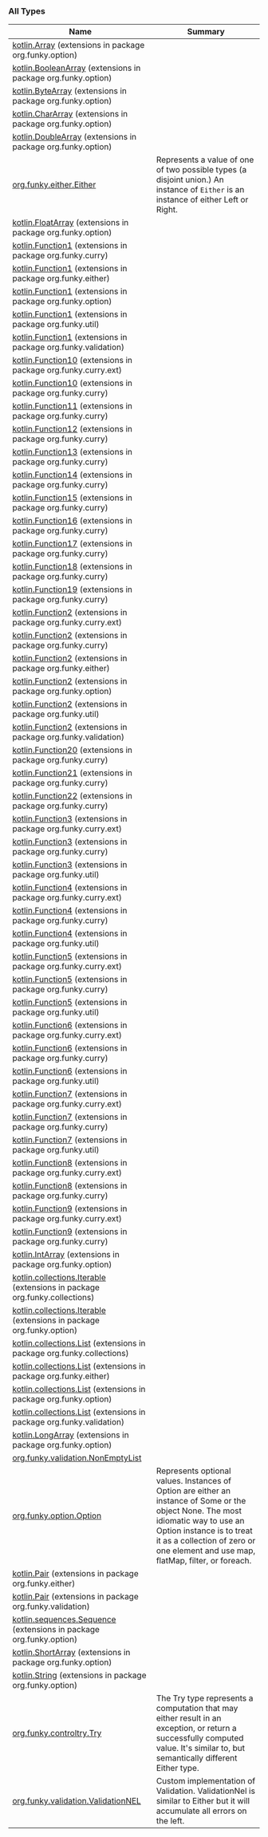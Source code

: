 

### All Types

| Name | Summary |
|---|---|
| [kotlin.Array](../org.funky.option/kotlin.-array/index.md) (extensions in package org.funky.option) |  |
| [kotlin.BooleanArray](../org.funky.option/kotlin.-boolean-array/index.md) (extensions in package org.funky.option) |  |
| [kotlin.ByteArray](../org.funky.option/kotlin.-byte-array/index.md) (extensions in package org.funky.option) |  |
| [kotlin.CharArray](../org.funky.option/kotlin.-char-array/index.md) (extensions in package org.funky.option) |  |
| [kotlin.DoubleArray](../org.funky.option/kotlin.-double-array/index.md) (extensions in package org.funky.option) |  |
| [org.funky.either.Either](../org.funky.either/-either/index.md) | Represents a value of one of two possible types (a disjoint union.) An instance of `Either` is an instance of either Left or Right. |
| [kotlin.FloatArray](../org.funky.option/kotlin.-float-array/index.md) (extensions in package org.funky.option) |  |
| [kotlin.Function1](../org.funky.curry/kotlin.-function1/index.md) (extensions in package org.funky.curry) |  |
| [kotlin.Function1](../org.funky.either/kotlin.-function1/index.md) (extensions in package org.funky.either) |  |
| [kotlin.Function1](../org.funky.option/kotlin.-function1/index.md) (extensions in package org.funky.option) |  |
| [kotlin.Function1](../org.funky.util/kotlin.-function1/index.md) (extensions in package org.funky.util) |  |
| [kotlin.Function1](../org.funky.validation/kotlin.-function1/index.md) (extensions in package org.funky.validation) |  |
| [kotlin.Function10](../org.funky.curry.ext/kotlin.-function10/index.md) (extensions in package org.funky.curry.ext) |  |
| [kotlin.Function10](../org.funky.curry/kotlin.-function10/index.md) (extensions in package org.funky.curry) |  |
| [kotlin.Function11](../org.funky.curry/kotlin.-function11/index.md) (extensions in package org.funky.curry) |  |
| [kotlin.Function12](../org.funky.curry/kotlin.-function12/index.md) (extensions in package org.funky.curry) |  |
| [kotlin.Function13](../org.funky.curry/kotlin.-function13/index.md) (extensions in package org.funky.curry) |  |
| [kotlin.Function14](../org.funky.curry/kotlin.-function14/index.md) (extensions in package org.funky.curry) |  |
| [kotlin.Function15](../org.funky.curry/kotlin.-function15/index.md) (extensions in package org.funky.curry) |  |
| [kotlin.Function16](../org.funky.curry/kotlin.-function16/index.md) (extensions in package org.funky.curry) |  |
| [kotlin.Function17](../org.funky.curry/kotlin.-function17/index.md) (extensions in package org.funky.curry) |  |
| [kotlin.Function18](../org.funky.curry/kotlin.-function18/index.md) (extensions in package org.funky.curry) |  |
| [kotlin.Function19](../org.funky.curry/kotlin.-function19/index.md) (extensions in package org.funky.curry) |  |
| [kotlin.Function2](../org.funky.curry.ext/kotlin.-function2/index.md) (extensions in package org.funky.curry.ext) |  |
| [kotlin.Function2](../org.funky.curry/kotlin.-function2/index.md) (extensions in package org.funky.curry) |  |
| [kotlin.Function2](../org.funky.either/kotlin.-function2/index.md) (extensions in package org.funky.either) |  |
| [kotlin.Function2](../org.funky.option/kotlin.-function2/index.md) (extensions in package org.funky.option) |  |
| [kotlin.Function2](../org.funky.util/kotlin.-function2/index.md) (extensions in package org.funky.util) |  |
| [kotlin.Function2](../org.funky.validation/kotlin.-function2/index.md) (extensions in package org.funky.validation) |  |
| [kotlin.Function20](../org.funky.curry/kotlin.-function20/index.md) (extensions in package org.funky.curry) |  |
| [kotlin.Function21](../org.funky.curry/kotlin.-function21/index.md) (extensions in package org.funky.curry) |  |
| [kotlin.Function22](../org.funky.curry/kotlin.-function22/index.md) (extensions in package org.funky.curry) |  |
| [kotlin.Function3](../org.funky.curry.ext/kotlin.-function3/index.md) (extensions in package org.funky.curry.ext) |  |
| [kotlin.Function3](../org.funky.curry/kotlin.-function3/index.md) (extensions in package org.funky.curry) |  |
| [kotlin.Function3](../org.funky.util/kotlin.-function3/index.md) (extensions in package org.funky.util) |  |
| [kotlin.Function4](../org.funky.curry.ext/kotlin.-function4/index.md) (extensions in package org.funky.curry.ext) |  |
| [kotlin.Function4](../org.funky.curry/kotlin.-function4/index.md) (extensions in package org.funky.curry) |  |
| [kotlin.Function4](../org.funky.util/kotlin.-function4/index.md) (extensions in package org.funky.util) |  |
| [kotlin.Function5](../org.funky.curry.ext/kotlin.-function5/index.md) (extensions in package org.funky.curry.ext) |  |
| [kotlin.Function5](../org.funky.curry/kotlin.-function5/index.md) (extensions in package org.funky.curry) |  |
| [kotlin.Function5](../org.funky.util/kotlin.-function5/index.md) (extensions in package org.funky.util) |  |
| [kotlin.Function6](../org.funky.curry.ext/kotlin.-function6/index.md) (extensions in package org.funky.curry.ext) |  |
| [kotlin.Function6](../org.funky.curry/kotlin.-function6/index.md) (extensions in package org.funky.curry) |  |
| [kotlin.Function6](../org.funky.util/kotlin.-function6/index.md) (extensions in package org.funky.util) |  |
| [kotlin.Function7](../org.funky.curry.ext/kotlin.-function7/index.md) (extensions in package org.funky.curry.ext) |  |
| [kotlin.Function7](../org.funky.curry/kotlin.-function7/index.md) (extensions in package org.funky.curry) |  |
| [kotlin.Function7](../org.funky.util/kotlin.-function7/index.md) (extensions in package org.funky.util) |  |
| [kotlin.Function8](../org.funky.curry.ext/kotlin.-function8/index.md) (extensions in package org.funky.curry.ext) |  |
| [kotlin.Function8](../org.funky.curry/kotlin.-function8/index.md) (extensions in package org.funky.curry) |  |
| [kotlin.Function9](../org.funky.curry.ext/kotlin.-function9/index.md) (extensions in package org.funky.curry.ext) |  |
| [kotlin.Function9](../org.funky.curry/kotlin.-function9/index.md) (extensions in package org.funky.curry) |  |
| [kotlin.IntArray](../org.funky.option/kotlin.-int-array/index.md) (extensions in package org.funky.option) |  |
| [kotlin.collections.Iterable](../org.funky.collections/kotlin.collections.-iterable/index.md) (extensions in package org.funky.collections) |  |
| [kotlin.collections.Iterable](../org.funky.option/kotlin.collections.-iterable/index.md) (extensions in package org.funky.option) |  |
| [kotlin.collections.List](../org.funky.collections/kotlin.collections.-list/index.md) (extensions in package org.funky.collections) |  |
| [kotlin.collections.List](../org.funky.either/kotlin.collections.-list/index.md) (extensions in package org.funky.either) |  |
| [kotlin.collections.List](../org.funky.option/kotlin.collections.-list/index.md) (extensions in package org.funky.option) |  |
| [kotlin.collections.List](../org.funky.validation/kotlin.collections.-list/index.md) (extensions in package org.funky.validation) |  |
| [kotlin.LongArray](../org.funky.option/kotlin.-long-array/index.md) (extensions in package org.funky.option) |  |
| [org.funky.validation.NonEmptyList](../org.funky.validation/-non-empty-list.md) |  |
| [org.funky.option.Option](../org.funky.option/-option/index.md) | Represents optional values. Instances of Option are either an instance of Some or the object None. The most idiomatic way to use an Option instance is to treat it as a collection of zero or one element and use map, flatMap, filter, or foreach. |
| [kotlin.Pair](../org.funky.either/kotlin.-pair/index.md) (extensions in package org.funky.either) |  |
| [kotlin.Pair](../org.funky.validation/kotlin.-pair/index.md) (extensions in package org.funky.validation) |  |
| [kotlin.sequences.Sequence](../org.funky.option/kotlin.sequences.-sequence/index.md) (extensions in package org.funky.option) |  |
| [kotlin.ShortArray](../org.funky.option/kotlin.-short-array/index.md) (extensions in package org.funky.option) |  |
| [kotlin.String](../org.funky.option/kotlin.-string/index.md) (extensions in package org.funky.option) |  |
| [org.funky.controltry.Try](../org.funky.controltry/-try/index.md) | The Try type represents a computation that may either result in an exception, or return a successfully computed value. It's similar to, but semantically different Either type. |
| [org.funky.validation.ValidationNEL](../org.funky.validation/-validation-n-e-l/index.md) | Custom implementation of Validation. ValidationNel is similar to Either but it will accumulate all errors on the left. |
